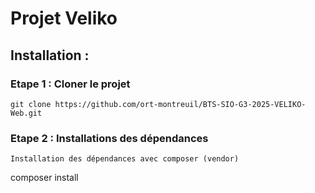 # Projet Veliko 

## Installation :

### Etape 1 : Cloner le projet

```
git clone https://github.com/ort-montreuil/BTS-SIO-G3-2025-VELIKO-Web.git
```

### Etape 2 : Installations des dépendances 
```
Installation des dépendances avec composer (vendor)
```
composer install
```
